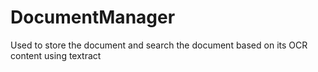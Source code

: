 # DocumentManager
Used to store the document and search the document based on its OCR content using textract
